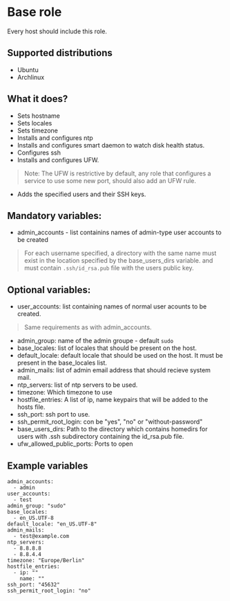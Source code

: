 # Base role

Every host should include this role.

## Supported distributions
* Ubuntu
* Archlinux

## What it does?
* Sets hostname
* Sets locales
* Sets timezone
* Installs and configures ntp
* Installs and configures smart daemon to watch disk health status.
* Configures ssh
* Installs and configures UFW.
>Note: The UFW is restrictive by default, any role that configures a service to
use some new port, should also add an UFW rule.

* Adds the specified users and their SSH keys.

## Mandatory variables:

* admin_accounts - list containins names of admin-type user accounts to be created
> For each username specified, a directory with the same name must exist in the
location specified by the base_users_dirs variable. and must contain `.ssh/id_rsa.pub` file with the users public key.

## Optional variables:
* user_accounts: list containing names of normal user acounts to be created.
> Same requirements as with admin_accounts.

* admin_group: name of the admin groupe - default `sudo`
* base_locales: list of locales that should be present on the host.
* default_locale: default locale that should be used on the host. It must be
present in the base_locales list.
* admin_mails: list of admin email address that should recieve system mail.
* ntp_servers: list of ntp servers to be used.
* timezone: Which timezone to use
* hostfile_entries: A list of ip, name keypairs that will be added to the hosts file.
* ssh_port: ssh port to use.
* ssh_permit_root_login: con be "yes", "no" or "without-password"
* base_users_dirs: Path to the directory which contains homedirs for users with .ssh subdirectory containing the id_rsa.pub file.
* ufw_allowed_public_ports: Ports to open

## Example variables

```
admin_accounts:
  - admin
user_accounts:
  - test
admin_group: "sudo"
base_locales:
  - en_US.UTF-8
default_locale: "en_US.UTF-8"
admin_mails:
  - test@example.com
ntp_servers:
  - 8.8.8.8
  - 8.8.4.4
timezone: "Europe/Berlin"
hostfile_entries:
  - ip: ""
    name: ""
ssh_port: "45632"
ssh_permit_root_login: "no"

```
